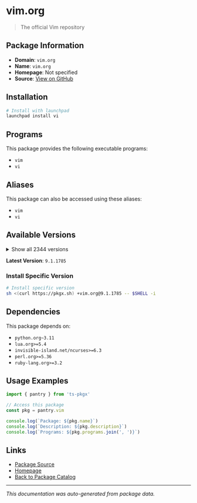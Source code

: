 # vim.org

> The official Vim repository

## Package Information

- **Domain**: `vim.org`
- **Name**: `vim.org`
- **Homepage**: Not specified
- **Source**: [View on GitHub](https://github.com/pkgxdev/pantry/tree/main/projects/vim.org/package.yml)

## Installation

```bash
# Install with launchpad
launchpad install vi
```

## Programs

This package provides the following executable programs:

- `vim`
- `vi`

## Aliases

This package can also be accessed using these aliases:

- `vim`
- `vi`

## Available Versions

<details>
<summary>Show all 2344 versions</summary>

- `9.1.1785`, `9.1.1784`, `9.1.1783`, `9.1.1782`, `9.1.1781`
- `9.1.1780`, `9.1.1779`, `9.1.1778`, `9.1.1777`, `9.1.1776`
- `9.1.1775`, `9.1.1774`, `9.1.1773`, `9.1.1772`, `9.1.1771`
- `9.1.1770`, `9.1.1769`, `9.1.1768`, `9.1.1767`, `9.1.1766`
- `9.1.1765`, `9.1.1764`, `9.1.1763`, `9.1.1762`, `9.1.1761`
- `9.1.1759`, `9.1.1758`, `9.1.1756`, `9.1.1755`, `9.1.1754`
- `9.1.1753`, `9.1.1752`, `9.1.1751`, `9.1.1750`, `9.1.1749`
- `9.1.1748`, `9.1.1747`, `9.1.1746`, `9.1.1745`, `9.1.1744`
- `9.1.1743`, `9.1.1742`, `9.1.1741`, `9.1.1740`, `9.1.1739`
- `9.1.1738`, `9.1.1737`, `9.1.1736`, `9.1.1735`, `9.1.1734`
- `9.1.1733`, `9.1.1732`, `9.1.1730`, `9.1.1729`, `9.1.1728`
- `9.1.1727`, `9.1.1726`, `9.1.1725`, `9.1.1724`, `9.1.1723`
- `9.1.1722`, `9.1.1721`, `9.1.1720`, `9.1.1719`, `9.1.1718`
- `9.1.1716`, `9.1.1715`, `9.1.1714`, `9.1.1713`, `9.1.1712`
- `9.1.1711`, `9.1.1710`, `9.1.1709`, `9.1.1708`, `9.1.1707`
- `9.1.1706`, `9.1.1705`, `9.1.1704`, `9.1.1703`, `9.1.1702`
- `9.1.1701`, `9.1.1700`, `9.1.1699`, `9.1.1698`, `9.1.1697`
- `9.1.1696`, `9.1.1695`, `9.1.1694`, `9.1.1693`, `9.1.1692`
- `9.1.1691`, `9.1.1690`, `9.1.1689`, `9.1.1688`, `9.1.1687`
- `9.1.1686`, `9.1.1685`, `9.1.1684`, `9.1.1683`, `9.1.1682`
- `9.1.1681`, `9.1.1680`, `9.1.1678`, `9.1.1677`, `9.1.1676`
- `9.1.1675`, `9.1.1674`, `9.1.1672`, `9.1.1671`, `9.1.1670`
- `9.1.1669`, `9.1.1668`, `9.1.1667`, `9.1.1666`, `9.1.1665`
- `9.1.1664`, `9.1.1663`, `9.1.1662`, `9.1.1661`, `9.1.1660`
- `9.1.1659`, `9.1.1658`, `9.1.1656`, `9.1.1655`, `9.1.1652`
- `9.1.1651`, `9.1.1650`, `9.1.1649`, `9.1.1648`, `9.1.1646`
- `9.1.1645`, `9.1.1644`, `9.1.1643`, `9.1.1642`, `9.1.1641`
- `9.1.1640`, `9.1.1639`, `9.1.1638`, `9.1.1637`, `9.1.1636`
- `9.1.1635`, `9.1.1634`, `9.1.1633`, `9.1.1632`, `9.1.1631`
- `9.1.1630`, `9.1.1629`, `9.1.1628`, `9.1.1627`, `9.1.1626`
- `9.1.1625`, `9.1.1624`, `9.1.1623`, `9.1.1622`, `9.1.1621`
- `9.1.1620`, `9.1.1619`, `9.1.1618`, `9.1.1617`, `9.1.1616`
- `9.1.1615`, `9.1.1614`, `9.1.1613`, `9.1.1612`, `9.1.1611`
- `9.1.1610`, `9.1.1609`, `9.1.1608`, `9.1.1607`, `9.1.1606`
- `9.1.1605`, `9.1.1604`, `9.1.1603`, `9.1.1602`, `9.1.1601`
- `9.1.1600`, `9.1.1599`, `9.1.1598`, `9.1.1597`, `9.1.1596`
- `9.1.1595`, `9.1.1594`, `9.1.1593`, `9.1.1592`, `9.1.1591`
- `9.1.1590`, `9.1.1589`, `9.1.1588`, `9.1.1587`, `9.1.1586`
- `9.1.1585`, `9.1.1584`, `9.1.1583`, `9.1.1582`, `9.1.1581`
- `9.1.1580`, `9.1.1579`, `9.1.1578`, `9.1.1577`, `9.1.1576`
- `9.1.1575`, `9.1.1574`, `9.1.1573`, `9.1.1572`, `9.1.1571`
- `9.1.1569`, `9.1.1568`, `9.1.1567`, `9.1.1566`, `9.1.1565`
- `9.1.1564`, `9.1.1563`, `9.1.1562`, `9.1.1561`, `9.1.1560`
- `9.1.1559`, `9.1.1558`, `9.1.1557`, `9.1.1556`, `9.1.1555`
- `9.1.1554`, `9.1.1553`, `9.1.1552`, `9.1.1551`, `9.1.1550`
- `9.1.1549`, `9.1.1548`, `9.1.1547`, `9.1.1546`, `9.1.1545`
- `9.1.1544`, `9.1.1543`, `9.1.1542`, `9.1.1541`, `9.1.1540`
- `9.1.1539`, `9.1.1538`, `9.1.1537`, `9.1.1536`, `9.1.1535`
- `9.1.1534`, `9.1.1533`, `9.1.1532`, `9.1.1531`, `9.1.1530`
- `9.1.1529`, `9.1.1528`, `9.1.1527`, `9.1.1526`, `9.1.1525`
- `9.1.1524`, `9.1.1522`, `9.1.1521`, `9.1.1520`, `9.1.1519`
- `9.1.1518`, `9.1.1517`, `9.1.1516`, `9.1.1515`, `9.1.1514`
- `9.1.1513`, `9.1.1512`, `9.1.1511`, `9.1.1510`, `9.1.1509`
- `9.1.1508`, `9.1.1507`, `9.1.1506`, `9.1.1504`, `9.1.1503`
- `9.1.1502`, `9.1.1501`, `9.1.1500`, `9.1.1499`, `9.1.1498`
- `9.1.1497`, `9.1.1496`, `9.1.1495`, `9.1.1494`, `9.1.1493`
- `9.1.1492`, `9.1.1491`, `9.1.1490`, `9.1.1489`, `9.1.1488`
- `9.1.1487`, `9.1.1486`, `9.1.1485`, `9.1.1484`, `9.1.1483`
- `9.1.1482`, `9.1.1481`, `9.1.1479`, `9.1.1478`, `9.1.1477`
- `9.1.1476`, `9.1.1475`, `9.1.1474`, `9.1.1473`, `9.1.1472`
- `9.1.1471`, `9.1.1470`, `9.1.1469`, `9.1.1468`, `9.1.1467`
- `9.1.1466`, `9.1.1465`, `9.1.1464`, `9.1.1463`, `9.1.1462`
- `9.1.1460`, `9.1.1459`, `9.1.1458`, `9.1.1457`, `9.1.1456`
- `9.1.1455`, `9.1.1454`, `9.1.1453`, `9.1.1452`, `9.1.1451`
- `9.1.1450`, `9.1.1449`, `9.1.1448`, `9.1.1447`, `9.1.1446`
- `9.1.1445`, `9.1.1444`, `9.1.1443`, `9.1.1442`, `9.1.1441`
- `9.1.1440`, `9.1.1439`, `9.1.1438`, `9.1.1436`, `9.1.1435`
- `9.1.1434`, `9.1.1433`, `9.1.1432`, `9.1.1431`, `9.1.1430`
- `9.1.1429`, `9.1.1428`, `9.1.1427`, `9.1.1426`, `9.1.1425`
- `9.1.1424`, `9.1.1423`, `9.1.1422`, `9.1.1421`, `9.1.1420`
- `9.1.1419`, `9.1.1418`, `9.1.1416`, `9.1.1415`, `9.1.1413`
- `9.1.1412`, `9.1.1411`, `9.1.1410`, `9.1.1409`, `9.1.1408`
- `9.1.1407`, `9.1.1406`, `9.1.1405`, `9.1.1404`, `9.1.1403`
- `9.1.1402`, `9.1.1401`, `9.1.1400`, `9.1.1399`, `9.1.1398`
- `9.1.1397`, `9.1.1396`, `9.1.1395`, `9.1.1394`, `9.1.1393`
- `9.1.1391`, `9.1.1390`, `9.1.1389`, `9.1.1388`, `9.1.1387`
- `9.1.1386`, `9.1.1384`, `9.1.1383`, `9.1.1382`, `9.1.1381`
- `9.1.1380`, `9.1.1379`, `9.1.1378`, `9.1.1377`, `9.1.1376`
- `9.1.1374`, `9.1.1373`, `9.1.1372`, `9.1.1371`, `9.1.1370`
- `9.1.1369`, `9.1.1368`, `9.1.1367`, `9.1.1366`, `9.1.1365`
- `9.1.1364`, `9.1.1363`, `9.1.1362`, `9.1.1361`, `9.1.1360`
- `9.1.1359`, `9.1.1358`, `9.1.1357`, `9.1.1356`, `9.1.1355`
- `9.1.1354`, `9.1.1353`, `9.1.1352`, `9.1.1351`, `9.1.1350`
- `9.1.1349`, `9.1.1348`, `9.1.1347`, `9.1.1346`, `9.1.1344`
- `9.1.1343`, `9.1.1342`, `9.1.1341`, `9.1.1340`, `9.1.1339`
- `9.1.1338`, `9.1.1337`, `9.1.1336`, `9.1.1334`, `9.1.1333`
- `9.1.1332`, `9.1.1330`, `9.1.1329`, `9.1.1328`, `9.1.1327`
- `9.1.1326`, `9.1.1325`, `9.1.1324`, `9.1.1323`, `9.1.1322`
- `9.1.1321`, `9.1.1320`, `9.1.1319`, `9.1.1318`, `9.1.1317`
- `9.1.1316`, `9.1.1315`, `9.1.1314`, `9.1.1313`, `9.1.1312`
- `9.1.1311`, `9.1.1310`, `9.1.1309`, `9.1.1308`, `9.1.1307`
- `9.1.1306`, `9.1.1305`, `9.1.1304`, `9.1.1302`, `9.1.1301`
- `9.1.1300`, `9.1.1299`, `9.1.1298`, `9.1.1297`, `9.1.1296`
- `9.1.1295`, `9.1.1294`, `9.1.1293`, `9.1.1292`, `9.1.1291`
- `9.1.1290`, `9.1.1289`, `9.1.1288`, `9.1.1287`, `9.1.1286`
- `9.1.1285`, `9.1.1284`, `9.1.1283`, `9.1.1282`, `9.1.1280`
- `9.1.1279`, `9.1.1278`, `9.1.1276`, `9.1.1275`, `9.1.1274`
- `9.1.1273`, `9.1.1272`, `9.1.1271`, `9.1.1270`, `9.1.1269`
- `9.1.1268`, `9.1.1267`, `9.1.1266`, `9.1.1265`, `9.1.1264`
- `9.1.1263`, `9.1.1262`, `9.1.1261`, `9.1.1260`, `9.1.1259`
- `9.1.1258`, `9.1.1257`, `9.1.1256`, `9.1.1255`, `9.1.1254`
- `9.1.1252`, `9.1.1251`, `9.1.1250`, `9.1.1249`, `9.1.1248`
- `9.1.1247`, `9.1.1246`, `9.1.1245`, `9.1.1244`, `9.1.1243`
- `9.1.1242`, `9.1.1241`, `9.1.1240`, `9.1.1239`, `9.1.1238`
- `9.1.1237`, `9.1.1236`, `9.1.1235`, `9.1.1234`, `9.1.1233`
- `9.1.1232`, `9.1.1231`, `9.1.1230`, `9.1.1229`, `9.1.1228`
- `9.1.1227`, `9.1.1226`, `9.1.1225`, `9.1.1224`, `9.1.1223`
- `9.1.1222`, `9.1.1221`, `9.1.1220`, `9.1.1219`, `9.1.1218`
- `9.1.1217`, `9.1.1216`, `9.1.1215`, `9.1.1213`, `9.1.1212`
- `9.1.1211`, `9.1.1210`, `9.1.1209`, `9.1.1208`, `9.1.1207`
- `9.1.1206`, `9.1.1205`, `9.1.1203`, `9.1.1202`, `9.1.1201`
- `9.1.1200`, `9.1.1199`, `9.1.1198`, `9.1.1197`, `9.1.1196`
- `9.1.1195`, `9.1.1194`, `9.1.1193`, `9.1.1192`, `9.1.1191`
- `9.1.1190`, `9.1.1189`, `9.1.1188`, `9.1.1187`, `9.1.1186`
- `9.1.1185`, `9.1.1184`, `9.1.1183`, `9.1.1182`, `9.1.1181`
- `9.1.1180`, `9.1.1179`, `9.1.1178`, `9.1.1177`, `9.1.1176`
- `9.1.1175`, `9.1.1174`, `9.1.1173`, `9.1.1172`, `9.1.1171`
- `9.1.1170`, `9.1.1169`, `9.1.1168`, `9.1.1167`, `9.1.1166`
- `9.1.1165`, `9.1.1164`, `9.1.1163`, `9.1.1162`, `9.1.1161`
- `9.1.1160`, `9.1.1159`, `9.1.1158`, `9.1.1157`, `9.1.1156`
- `9.1.1155`, `9.1.1154`, `9.1.1153`, `9.1.1152`, `9.1.1151`
- `9.1.1150`, `9.1.1149`, `9.1.1148`, `9.1.1147`, `9.1.1146`
- `9.1.1145`, `9.1.1144`, `9.1.1143`, `9.1.1142`, `9.1.1141`
- `9.1.1140`, `9.1.1139`, `9.1.1138`, `9.1.1137`, `9.1.1136`
- `9.1.1135`, `9.1.1134`, `9.1.1133`, `9.1.1132`, `9.1.1131`
- `9.1.1130`, `9.1.1129`, `9.1.1128`, `9.1.1126`, `9.1.1125`
- `9.1.1124`, `9.1.1123`, `9.1.1122`, `9.1.1121`, `9.1.1120`
- `9.1.1119`, `9.1.1118`, `9.1.1117`, `9.1.1116`, `9.1.1115`
- `9.1.1114`, `9.1.1113`, `9.1.1112`, `9.1.1111`, `9.1.1110`
- `9.1.1109`, `9.1.1108`, `9.1.1107`, `9.1.1106`, `9.1.1105`
- `9.1.1104`, `9.1.1103`, `9.1.1102`, `9.1.1101`, `9.1.1100`
- `9.1.1099`, `9.1.1098`, `9.1.1097`, `9.1.1096`, `9.1.1095`
- `9.1.1094`, `9.1.1087`, `9.1.1086`, `9.1.1085`, `9.1.1084`
- `9.1.1083`, `9.1.1082`, `9.1.1081`, `9.1.1080`, `9.1.1079`
- `9.1.1078`, `9.1.1077`, `9.1.1076`, `9.1.1075`, `9.1.1074`
- `9.1.1073`, `9.1.1072`, `9.1.1071`, `9.1.1070`, `9.1.1069`
- `9.1.1068`, `9.1.1067`, `9.1.1066`, `9.1.1065`, `9.1.1064`
- `9.1.1063`, `9.1.1062`, `9.1.1061`, `9.1.1060`, `9.1.1059`
- `9.1.1058`, `9.1.1057`, `9.1.1056`, `9.1.1055`, `9.1.1054`
- `9.1.1053`, `9.1.1052`, `9.1.1051`, `9.1.1050`, `9.1.1049`
- `9.1.1048`, `9.1.1047`, `9.1.1046`, `9.1.1045`, `9.1.1044`
- `9.1.1043`, `9.1.1042`, `9.1.1041`, `9.1.1040`, `9.1.1039`
- `9.1.1038`, `9.1.1037`, `9.1.1036`, `9.1.1035`, `9.1.1034`
- `9.1.1033`, `9.1.1032`, `9.1.1031`, `9.1.1030`, `9.1.1029`
- `9.1.1028`, `9.1.1027`, `9.1.1026`, `9.1.1025`, `9.1.1024`
- `9.1.1023`, `9.1.1022`, `9.1.1021`, `9.1.1020`, `9.1.1019`
- `9.1.1018`, `9.1.1017`, `9.1.1016`, `9.1.1015`, `9.1.1014`
- `9.1.1013`, `9.1.1012`, `9.1.1011`, `9.1.1010`, `9.1.1009`
- `9.1.1007`, `9.1.1006`, `9.1.1005`, `9.1.1004`, `9.1.1003`
- `9.1.1002`, `9.1.1001`, `9.1.1000`, `9.1.999`, `9.1.998`
- `9.1.997`, `9.1.996`, `9.1.995`, `9.1.994`, `9.1.993`
- `9.1.992`, `9.1.991`, `9.1.990`, `9.1.989`, `9.1.988`
- `9.1.987`, `9.1.986`, `9.1.985`, `9.1.984`, `9.1.983`
- `9.1.982`, `9.1.981`, `9.1.980`, `9.1.979`, `9.1.978`
- `9.1.977`, `9.1.976`, `9.1.975`, `9.1.974`, `9.1.973`
- `9.1.972`, `9.1.971`, `9.1.970`, `9.1.969`, `9.1.968`
- `9.1.967`, `9.1.966`, `9.1.965`, `9.1.964`, `9.1.962`
- `9.1.961`, `9.1.960`, `9.1.959`, `9.1.958`, `9.1.957`
- `9.1.956`, `9.1.955`, `9.1.954`, `9.1.953`, `9.1.952`
- `9.1.951`, `9.1.950`, `9.1.949`, `9.1.948`, `9.1.947`
- `9.1.946`, `9.1.945`, `9.1.944`, `9.1.943`, `9.1.942`
- `9.1.941`, `9.1.940`, `9.1.939`, `9.1.938`, `9.1.937`
- `9.1.936`, `9.1.935`, `9.1.934`, `9.1.933`, `9.1.932`
- `9.1.931`, `9.1.930`, `9.1.929`, `9.1.928`, `9.1.927`
- `9.1.926`, `9.1.925`, `9.1.924`, `9.1.923`, `9.1.922`
- `9.1.921`, `9.1.920`, `9.1.919`, `9.1.918`, `9.1.917`
- `9.1.916`, `9.1.915`, `9.1.914`, `9.1.913`, `9.1.912`
- `9.1.911`, `9.1.910`, `9.1.909`, `9.1.908`, `9.1.907`
- `9.1.906`, `9.1.905`, `9.1.904`, `9.1.903`, `9.1.902`
- `9.1.901`, `9.1.900`, `9.1.899`, `9.1.898`, `9.1.897`
- `9.1.896`, `9.1.895`, `9.1.894`, `9.1.893`, `9.1.892`
- `9.1.891`, `9.1.890`, `9.1.889`, `9.1.888`, `9.1.887`
- `9.1.886`, `9.1.885`, `9.1.884`, `9.1.883`, `9.1.882`
- `9.1.881`, `9.1.880`, `9.1.879`, `9.1.878`, `9.1.877`
- `9.1.876`, `9.1.875`, `9.1.874`, `9.1.873`, `9.1.872`
- `9.1.871`, `9.1.870`, `9.1.869`, `9.1.868`, `9.1.867`
- `9.1.866`, `9.1.865`, `9.1.864`, `9.1.863`, `9.1.862`
- `9.1.861`, `9.1.860`, `9.1.859`, `9.1.858`, `9.1.857`
- `9.1.856`, `9.1.855`, `9.1.854`, `9.1.853`, `9.1.852`
- `9.1.851`, `9.1.850`, `9.1.849`, `9.1.848`, `9.1.847`
- `9.1.846`, `9.1.845`, `9.1.844`, `9.1.843`, `9.1.842`
- `9.1.841`, `9.1.840`, `9.1.839`, `9.1.838`, `9.1.837`
- `9.1.836`, `9.1.835`, `9.1.834`, `9.1.833`, `9.1.832`
- `9.1.831`, `9.1.830`, `9.1.829`, `9.1.828`, `9.1.827`
- `9.1.826`, `9.1.825`, `9.1.824`, `9.1.823`, `9.1.822`
- `9.1.821`, `9.1.820`, `9.1.819`, `9.1.818`, `9.1.817`
- `9.1.816`, `9.1.815`, `9.1.814`, `9.1.813`, `9.1.812`
- `9.1.811`, `9.1.810`, `9.1.809`, `9.1.808`, `9.1.807`
- `9.1.806`, `9.1.805`, `9.1.804`, `9.1.803`, `9.1.802`
- `9.1.801`, `9.1.800`, `9.1.799`, `9.1.798`, `9.1.797`
- `9.1.796`, `9.1.795`, `9.1.794`, `9.1.793`, `9.1.792`
- `9.1.791`, `9.1.790`, `9.1.789`, `9.1.788`, `9.1.787`
- `9.1.786`, `9.1.785`, `9.1.784`, `9.1.783`, `9.1.782`
- `9.1.781`, `9.1.780`, `9.1.779`, `9.1.778`, `9.1.777`
- `9.1.776`, `9.1.775`, `9.1.774`, `9.1.773`, `9.1.772`
- `9.1.771`, `9.1.770`, `9.1.769`, `9.1.768`, `9.1.767`
- `9.1.766`, `9.1.765`, `9.1.764`, `9.1.763`, `9.1.762`
- `9.1.761`, `9.1.760`, `9.1.759`, `9.1.758`, `9.1.757`
- `9.1.756`, `9.1.755`, `9.1.754`, `9.1.753`, `9.1.752`
- `9.1.751`, `9.1.750`, `9.1.749`, `9.1.748`, `9.1.747`
- `9.1.746`, `9.1.745`, `9.1.744`, `9.1.743`, `9.1.742`
- `9.1.741`, `9.1.740`, `9.1.739`, `9.1.738`, `9.1.737`
- `9.1.736`, `9.1.735`, `9.1.734`, `9.1.733`, `9.1.732`
- `9.1.731`, `9.1.730`, `9.1.729`, `9.1.728`, `9.1.727`
- `9.1.726`, `9.1.725`, `9.1.723`, `9.1.722`, `9.1.721`
- `9.1.720`, `9.1.719`, `9.1.718`, `9.1.717`, `9.1.716`
- `9.1.715`, `9.1.714`, `9.1.713`, `9.1.712`, `9.1.711`
- `9.1.710`, `9.1.709`, `9.1.708`, `9.1.707`, `9.1.706`
- `9.1.705`, `9.1.704`, `9.1.703`, `9.1.702`, `9.1.701`
- `9.1.700`, `9.1.699`, `9.1.698`, `9.1.697`, `9.1.696`
- `9.1.695`, `9.1.694`, `9.1.693`, `9.1.692`, `9.1.691`
- `9.1.690`, `9.1.689`, `9.1.688`, `9.1.687`, `9.1.686`
- `9.1.685`, `9.1.684`, `9.1.683`, `9.1.682`, `9.1.681`
- `9.1.680`, `9.1.679`, `9.1.678`, `9.1.677`, `9.1.676`
- `9.1.675`, `9.1.674`, `9.1.673`, `9.1.672`, `9.1.671`
- `9.1.670`, `9.1.669`, `9.1.668`, `9.1.667`, `9.1.666`
- `9.1.665`, `9.1.664`, `9.1.663`, `9.1.662`, `9.1.661`
- `9.1.660`, `9.1.659`, `9.1.658`, `9.1.657`, `9.1.656`
- `9.1.655`, `9.1.654`, `9.1.653`, `9.1.652`, `9.1.651`
- `9.1.650`, `9.1.649`, `9.1.648`, `9.1.647`, `9.1.646`
- `9.1.645`, `9.1.644`, `9.1.643`, `9.1.642`, `9.1.641`
- `9.1.640`, `9.1.639`, `9.1.638`, `9.1.637`, `9.1.635`
- `9.1.634`, `9.1.633`, `9.1.632`, `9.1.631`, `9.1.630`
- `9.1.629`, `9.1.628`, `9.1.627`, `9.1.626`, `9.1.624`
- `9.1.623`, `9.1.622`, `9.1.621`, `9.1.620`, `9.1.619`
- `9.1.618`, `9.1.617`, `9.1.615`, `9.1.614`, `9.1.613`
- `9.1.612`, `9.1.611`, `9.1.610`, `9.1.609`, `9.1.608`
- `9.1.607`, `9.1.606`, `9.1.605`, `9.1.604`, `9.1.603`
- `9.1.602`, `9.1.601`, `9.1.600`, `9.1.599`, `9.1.598`
- `9.1.597`, `9.1.596`, `9.1.595`, `9.1.594`, `9.1.593`
- `9.1.592`, `9.1.591`, `9.1.590`, `9.1.589`, `9.1.588`
- `9.1.587`, `9.1.586`, `9.1.585`, `9.1.584`, `9.1.583`
- `9.1.582`, `9.1.581`, `9.1.580`, `9.1.579`, `9.1.578`
- `9.1.577`, `9.1.576`, `9.1.575`, `9.1.574`, `9.1.573`
- `9.1.572`, `9.1.571`, `9.1.570`, `9.1.569`, `9.1.568`
- `9.1.567`, `9.1.566`, `9.1.565`, `9.1.564`, `9.1.563`
- `9.1.562`, `9.1.561`, `9.1.560`, `9.1.559`, `9.1.558`
- `9.1.557`, `9.1.556`, `9.1.555`, `9.1.554`, `9.1.553`
- `9.1.552`, `9.1.551`, `9.1.550`, `9.1.549`, `9.1.547`
- `9.1.546`, `9.1.545`, `9.1.544`, `9.1.543`, `9.1.542`
- `9.1.541`, `9.1.540`, `9.1.539`, `9.1.538`, `9.1.537`
- `9.1.536`, `9.1.535`, `9.1.534`, `9.1.533`, `9.1.532`
- `9.1.531`, `9.1.530`, `9.1.529`, `9.1.528`, `9.1.527`
- `9.1.526`, `9.1.525`, `9.1.524`, `9.1.523`, `9.1.522`
- `9.1.521`, `9.1.520`, `9.1.519`, `9.1.518`, `9.1.517`
- `9.1.516`, `9.1.515`, `9.1.514`, `9.1.513`, `9.1.512`
- `9.1.511`, `9.1.510`, `9.1.509`, `9.1.508`, `9.1.507`
- `9.1.506`, `9.1.505`, `9.1.504`, `9.1.503`, `9.1.502`
- `9.1.501`, `9.1.500`, `9.1.499`, `9.1.498`, `9.1.497`
- `9.1.496`, `9.1.495`, `9.1.494`, `9.1.493`, `9.1.492`
- `9.1.491`, `9.1.490`, `9.1.489`, `9.1.488`, `9.1.487`
- `9.1.486`, `9.1.485`, `9.1.484`, `9.1.483`, `9.1.482`
- `9.1.481`, `9.1.479`, `9.1.478`, `9.1.477`, `9.1.476`
- `9.1.475`, `9.1.474`, `9.1.473`, `9.1.472`, `9.1.471`
- `9.1.470`, `9.1.469`, `9.1.468`, `9.1.467`, `9.1.466`
- `9.1.465`, `9.1.464`, `9.1.463`, `9.1.462`, `9.1.461`
- `9.1.460`, `9.1.459`, `9.1.458`, `9.1.457`, `9.1.456`
- `9.1.455`, `9.1.454`, `9.1.453`, `9.1.452`, `9.1.451`
- `9.1.450`, `9.1.449`, `9.1.448`, `9.1.447`, `9.1.446`
- `9.1.445`, `9.1.444`, `9.1.443`, `9.1.442`, `9.1.441`
- `9.1.440`, `9.1.439`, `9.1.438`, `9.1.437`, `9.1.436`
- `9.1.435`, `9.1.434`, `9.1.433`, `9.1.432`, `9.1.431`
- `9.1.430`, `9.1.429`, `9.1.428`, `9.1.426`, `9.1.425`
- `9.1.424`, `9.1.423`, `9.1.422`, `9.1.421`, `9.1.420`
- `9.1.419`, `9.1.418`, `9.1.417`, `9.1.415`, `9.1.414`
- `9.1.413`, `9.1.412`, `9.1.411`, `9.1.410`, `9.1.409`
- `9.1.408`, `9.1.407`, `9.1.406`, `9.1.405`, `9.1.404`
- `9.1.403`, `9.1.402`, `9.1.401`, `9.1.400`, `9.1.399`
- `9.1.398`, `9.1.397`, `9.1.396`, `9.1.395`, `9.1.394`
- `9.1.393`, `9.1.392`, `9.1.391`, `9.1.390`, `9.1.389`
- `9.1.388`, `9.1.387`, `9.1.386`, `9.1.385`, `9.1.384`
- `9.1.383`, `9.1.382`, `9.1.381`, `9.1.380`, `9.1.379`
- `9.1.378`, `9.1.377`, `9.1.376`, `9.1.375`, `9.1.374`
- `9.1.373`, `9.1.372`, `9.1.370`, `9.1.369`, `9.1.368`
- `9.1.367`, `9.1.366`, `9.1.365`, `9.1.364`, `9.1.363`
- `9.1.362`, `9.1.361`, `9.1.360`, `9.1.359`, `9.1.358`
- `9.1.357`, `9.1.356`, `9.1.355`, `9.1.354`, `9.1.353`
- `9.1.352`, `9.1.351`, `9.1.350`, `9.1.349`, `9.1.348`
- `9.1.347`, `9.1.346`, `9.1.345`, `9.1.344`, `9.1.343`
- `9.1.342`, `9.1.341`, `9.1.340`, `9.1.339`, `9.1.338`
- `9.1.337`, `9.1.336`, `9.1.335`, `9.1.334`, `9.1.333`
- `9.1.332`, `9.1.331`, `9.1.330`, `9.1.329`, `9.1.328`
- `9.1.327`, `9.1.326`, `9.1.325`, `9.1.324`, `9.1.323`
- `9.1.322`, `9.1.321`, `9.1.320`, `9.1.319`, `9.1.318`
- `9.1.317`, `9.1.316`, `9.1.315`, `9.1.314`, `9.1.313`
- `9.1.312`, `9.1.311`, `9.1.310`, `9.1.309`, `9.1.308`
- `9.1.307`, `9.1.306`, `9.1.305`, `9.1.304`, `9.1.303`
- `9.1.302`, `9.1.301`, `9.1.300`, `9.1.299`, `9.1.298`
- `9.1.297`, `9.1.296`, `9.1.295`, `9.1.294`, `9.1.293`
- `9.1.292`, `9.1.291`, `9.1.290`, `9.1.289`, `9.1.288`
- `9.1.287`, `9.1.286`, `9.1.285`, `9.1.284`, `9.1.283`
- `9.1.282`, `9.1.281`, `9.1.280`, `9.1.279`, `9.1.278`
- `9.1.277`, `9.1.276`, `9.1.275`, `9.1.274`, `9.1.273`
- `9.1.272`, `9.1.271`, `9.1.270`, `9.1.269`, `9.1.268`
- `9.1.267`, `9.1.266`, `9.1.265`, `9.1.264`, `9.1.263`
- `9.1.262`, `9.1.261`, `9.1.260`, `9.1.259`, `9.1.258`
- `9.1.257`, `9.1.256`, `9.1.255`, `9.1.254`, `9.1.253`
- `9.1.252`, `9.1.234`, `9.1.233`, `9.1.232`, `9.1.231`
- `9.1.230`, `9.1.229`, `9.1.228`, `9.1.227`, `9.1.226`
- `9.1.225`, `9.1.224`, `9.1.222`, `9.1.221`, `9.1.220`
- `9.1.218`, `9.1.217`, `9.1.216`, `9.1.214`, `9.1.213`
- `9.1.212`, `9.1.211`, `9.1.210`, `9.1.209`, `9.1.208`
- `9.1.207`, `9.1.206`, `9.1.205`, `9.1.203`, `9.1.202`
- `9.1.201`, `9.1.200`, `9.1.199`, `9.1.198`, `9.1.197`
- `9.1.196`, `9.1.195`, `9.1.193`, `9.1.191`, `9.1.190`
- `9.1.189`, `9.1.188`, `9.1.187`, `9.1.186`, `9.1.185`
- `9.1.184`, `9.1.183`, `9.1.182`, `9.1.181`, `9.1.180`
- `9.1.179`, `9.1.178`, `9.1.177`, `9.1.176`, `9.1.175`
- `9.1.174`, `9.1.173`, `9.1.172`, `9.1.171`, `9.1.170`
- `9.1.169`, `9.1.168`, `9.1.167`, `9.1.166`, `9.1.165`
- `9.1.164`, `9.1.163`, `9.1.162`, `9.1.161`, `9.1.160`
- `9.1.159`, `9.1.158`, `9.1.157`, `9.1.156`, `9.1.155`
- `9.1.154`, `9.1.153`, `9.1.152`, `9.1.151`, `9.1.150`
- `9.1.149`, `9.1.148`, `9.1.147`, `9.1.146`, `9.1.145`
- `9.1.144`, `9.1.143`, `9.1.142`, `9.1.141`, `9.1.140`
- `9.1.139`, `9.1.138`, `9.1.137`, `9.1.136`, `9.1.135`
- `9.1.134`, `9.1.133`, `9.1.132`, `9.1.130`, `9.1.129`
- `9.1.128`, `9.1.127`, `9.1.126`, `9.1.125`, `9.1.124`
- `9.1.123`, `9.1.122`, `9.1.121`, `9.1.120`, `9.1.119`
- `9.1.118`, `9.1.117`, `9.1.116`, `9.1.115`, `9.1.114`
- `9.1.113`, `9.1.112`, `9.1.111`, `9.1.110`, `9.1.109`
- `9.1.108`, `9.1.107`, `9.1.106`, `9.1.105`, `9.1.104`
- `9.1.103`, `9.1.102`, `9.1.101`, `9.1.100`, `9.1.99`
- `9.1.98`, `9.1.97`, `9.1.96`, `9.1.95`, `9.1.94`
- `9.1.93`, `9.1.92`, `9.1.91`, `9.1.90`, `9.1.89`
- `9.1.88`, `9.1.87`, `9.1.86`, `9.1.85`, `9.1.84`
- `9.1.83`, `9.1.82`, `9.1.81`, `9.1.80`, `9.1.79`
- `9.1.78`, `9.1.77`, `9.1.76`, `9.1.75`, `9.1.74`
- `9.1.73`, `9.1.72`, `9.1.71`, `9.1.70`, `9.1.69`
- `9.1.68`, `9.1.67`, `9.1.66`, `9.1.65`, `9.1.64`
- `9.1.63`, `9.1.62`, `9.1.61`, `9.1.60`, `9.1.59`
- `9.1.58`, `9.1.57`, `9.1.56`, `9.1.55`, `9.1.54`
- `9.1.53`, `9.1.52`, `9.1.51`, `9.1.50`, `9.1.49`
- `9.1.48`, `9.1.47`, `9.1.46`, `9.1.45`, `9.1.44`
- `9.1.43`, `9.1.42`, `9.1.41`, `9.1.40`, `9.1.39`
- `9.1.38`, `9.1.37`, `9.1.36`, `9.1.35`, `9.1.34`
- `9.1.33`, `9.1.32`, `9.1.31`, `9.1.30`, `9.1.29`
- `9.1.28`, `9.1.27`, `9.1.26`, `9.1.25`, `9.1.24`
- `9.1.23`, `9.1.22`, `9.1.21`, `9.1.20`, `9.1.19`
- `9.1.18`, `9.1.17`, `9.1.16`, `9.1.15`, `9.1.14`
- `9.1.13`, `9.1.12`, `9.1.11`, `9.1.10`, `9.1.9`
- `9.1.8`, `9.1.7`, `9.1.6`, `9.1.5`, `9.1.4`
- `9.1.3`, `9.1.2`, `9.1.1`, `9.1.0`, `9.0.2190`
- `9.0.2189`, `9.0.2188`, `9.0.2187`, `9.0.2186`, `9.0.2185`
- `9.0.2184`, `9.0.2183`, `9.0.2182`, `9.0.2181`, `9.0.2180`
- `9.0.2179`, `9.0.2178`, `9.0.2177`, `9.0.2176`, `9.0.2175`
- `9.0.2174`, `9.0.2173`, `9.0.2172`, `9.0.2171`, `9.0.2170`
- `9.0.2169`, `9.0.2168`, `9.0.2167`, `9.0.2166`, `9.0.2165`
- `9.0.2164`, `9.0.2163`, `9.0.2162`, `9.0.2161`, `9.0.2160`
- `9.0.2159`, `9.0.2158`, `9.0.2157`, `9.0.2156`, `9.0.2155`
- `9.0.2154`, `9.0.2153`, `9.0.2152`, `9.0.2151`, `9.0.2150`
- `9.0.2149`, `9.0.2148`, `9.0.2147`, `9.0.2146`, `9.0.2145`
- `9.0.2144`, `9.0.2143`, `9.0.2142`, `9.0.2141`, `9.0.2140`
- `9.0.2139`, `9.0.2138`, `9.0.2137`, `9.0.2136`, `9.0.2135`
- `9.0.2134`, `9.0.2133`, `9.0.2132`, `9.0.2131`, `9.0.2130`
- `9.0.2129`, `9.0.2128`, `9.0.2127`, `9.0.2126`, `9.0.2125`
- `9.0.2124`, `9.0.2123`, `9.0.2122`, `9.0.2121`, `9.0.2120`
- `9.0.2119`, `9.0.2118`, `9.0.2117`, `9.0.2116`, `9.0.2115`
- `9.0.2114`, `9.0.2113`, `9.0.2105`, `9.0.2104`, `9.0.2103`
- `9.0.2102`, `9.0.2101`, `9.0.2100`, `9.0.2099`, `9.0.2098`
- `9.0.2097`, `9.0.2096`, `9.0.2095`, `9.0.2094`, `9.0.2093`
- `9.0.2092`, `9.0.2091`, `9.0.2090`, `9.0.2089`, `9.0.2088`
- `9.0.2087`, `9.0.2084`, `9.0.2083`, `9.0.2082`, `9.0.2081`
- `9.0.2080`, `9.0.2079`, `9.0.2078`, `9.0.2077`, `9.0.2076`
- `9.0.2075`, `9.0.2074`, `9.0.2073`, `9.0.2072`, `9.0.2071`
- `9.0.2070`, `9.0.2069`, `9.0.2068`, `9.0.2067`, `9.0.2066`
- `9.0.2065`, `9.0.2064`, `9.0.2063`, `9.0.2062`, `9.0.2061`
- `9.0.2060`, `9.0.2059`, `9.0.2058`, `9.0.2057`, `9.0.2056`
- `9.0.2055`, `9.0.2054`, `9.0.2053`, `9.0.2052`, `9.0.2051`
- `9.0.2050`, `9.0.2049`, `9.0.2043`, `9.0.2042`, `9.0.2041`
- `9.0.2040`, `9.0.2039`, `9.0.2038`, `9.0.2037`, `9.0.2036`
- `9.0.2035`, `9.0.2034`, `9.0.2033`, `9.0.2032`, `9.0.2031`
- `9.0.2030`, `9.0.2029`, `9.0.2028`, `9.0.2027`, `9.0.2026`
- `9.0.2025`, `9.0.2024`, `9.0.2023`, `9.0.2022`, `9.0.2021`
- `9.0.2020`, `9.0.2019`, `9.0.2018`, `9.0.2017`, `9.0.2016`
- `9.0.2015`, `9.0.2014`, `9.0.2013`, `9.0.2012`, `9.0.2011`
- `9.0.2010`, `9.0.2009`, `9.0.2008`, `9.0.2007`, `9.0.2006`
- `9.0.2005`, `9.0.2004`, `9.0.2003`, `9.0.2002`, `9.0.2001`
- `9.0.2000`, `9.0.1994`, `9.0.1986`, `9.0.1985`, `9.0.1984`
- `9.0.1983`, `9.0.1976`, `9.0.1975`, `9.0.1974`, `9.0.1973`
- `9.0.1972`, `9.0.1971`, `9.0.1970`, `9.0.1969`, `9.0.1968`
- `9.0.1967`, `9.0.1966`, `9.0.1965`, `9.0.1964`, `9.0.1962`
- `9.0.1961`, `9.0.1960`, `9.0.1959`, `9.0.1958`, `9.0.1957`
- `9.0.1951`, `9.0.1950`, `9.0.1949`, `9.0.1948`, `9.0.1947`
- `9.0.1946`, `9.0.1945`, `9.0.1944`, `9.0.1943`, `9.0.1942`
- `9.0.1941`, `9.0.1940`, `9.0.1930`, `9.0.1929`, `9.0.1928`
- `9.0.1927`, `9.0.1926`, `9.0.1925`, `9.0.1924`, `9.0.1923`
- `9.0.1922`, `9.0.1921`, `9.0.1920`, `9.0.1919`, `9.0.1918`
- `9.0.1917`, `9.0.1916`, `9.0.1915`, `9.0.1914`, `9.0.1913`
- `9.0.1912`, `9.0.1911`, `9.0.1910`, `9.0.1909`, `9.0.1908`
- `9.0.1907`, `9.0.1906`, `9.0.1905`, `9.0.1904`, `9.0.1903`
- `9.0.1902`, `9.0.1901`, `9.0.1900`, `9.0.1899`, `9.0.1898`
- `9.0.1897`, `9.0.1896`, `9.0.1895`, `9.0.1894`, `9.0.1888`
- `9.0.1887`, `9.0.1886`, `9.0.1885`, `9.0.1884`, `9.0.1883`
- `9.0.1882`, `9.0.1881`, `9.0.1880`, `9.0.1879`, `9.0.1878`
- `9.0.1877`, `9.0.1876`, `9.0.1875`, `9.0.1874`, `9.0.1873`
- `9.0.1872`, `9.0.1871`, `9.0.1870`, `9.0.1869`, `9.0.1868`
- `9.0.1867`, `9.0.1866`, `9.0.1865`, `9.0.1864`, `9.0.1863`
- `9.0.1862`, `9.0.1861`, `9.0.1860`, `9.0.1859`, `9.0.1858`
- `9.0.1857`, `9.0.1856`, `9.0.1855`, `9.0.1854`, `9.0.1848`
- `9.0.1847`, `9.0.1846`, `9.0.1845`, `9.0.1844`, `9.0.1843`
- `9.0.1842`, `9.0.1841`, `9.0.1840`, `9.0.1839`, `9.0.1838`
- `9.0.1837`, `9.0.1836`, `9.0.1835`, `9.0.1834`, `9.0.1833`
- `9.0.1832`, `9.0.1831`, `9.0.1830`, `9.0.1829`, `9.0.1828`
- `9.0.1827`, `9.0.1826`, `9.0.1825`, `9.0.1824`, `9.0.1823`
- `9.0.1822`, `9.0.1821`, `9.0.1820`, `9.0.1819`, `9.0.1818`
- `9.0.1817`, `9.0.1816`, `9.0.1815`, `9.0.1814`, `9.0.1813`
- `9.0.1812`, `9.0.1811`, `9.0.1810`, `9.0.1809`, `9.0.1808`
- `9.0.1807`, `9.0.1806`, `9.0.1805`, `9.0.1804`, `9.0.1803`
- `9.0.1802`, `9.0.1801`, `9.0.1800`, `9.0.1799`, `9.0.1798`
- `9.0.1797`, `9.0.1796`, `9.0.1795`, `9.0.1794`, `9.0.1793`
- `9.0.1792`, `9.0.1791`, `9.0.1790`, `9.0.1789`, `9.0.1788`
- `9.0.1787`, `9.0.1786`, `9.0.1785`, `9.0.1784`, `9.0.1783`
- `9.0.1782`, `9.0.1781`, `9.0.1780`, `9.0.1779`, `9.0.1778`
- `9.0.1777`, `9.0.1776`, `9.0.1775`, `9.0.1774`, `9.0.1773`
- `9.0.1772`, `9.0.1771`, `9.0.1770`, `9.0.1769`, `9.0.1768`
- `9.0.1767`, `9.0.1766`, `9.0.1765`, `9.0.1764`, `9.0.1763`
- `9.0.1762`, `9.0.1761`, `9.0.1760`, `9.0.1759`, `9.0.1758`
- `9.0.1757`, `9.0.1756`, `9.0.1755`, `9.0.1754`, `9.0.1753`
- `9.0.1752`, `9.0.1751`, `9.0.1750`, `9.0.1749`, `9.0.1748`
- `9.0.1747`, `9.0.1746`, `9.0.1745`, `9.0.1744`, `9.0.1743`
- `9.0.1742`, `9.0.1741`, `9.0.1740`, `9.0.1739`, `9.0.1738`
- `9.0.1737`, `9.0.1736`, `9.0.1735`, `9.0.1734`, `9.0.1733`
- `9.0.1732`, `9.0.1731`, `9.0.1730`, `9.0.1729`, `9.0.1728`
- `9.0.1727`, `9.0.1726`, `9.0.1725`, `9.0.1724`, `9.0.1723`
- `9.0.1722`, `9.0.1721`, `9.0.1720`, `9.0.1719`, `9.0.1718`
- `9.0.1717`, `9.0.1716`, `9.0.1715`, `9.0.1714`, `9.0.1713`
- `9.0.1712`, `9.0.1711`, `9.0.1710`, `9.0.1709`, `9.0.1708`
- `9.0.1707`, `9.0.1706`, `9.0.1705`, `9.0.1704`, `9.0.1703`
- `9.0.1702`, `9.0.1701`, `9.0.1700`, `9.0.1699`, `9.0.1698`
- `9.0.1697`, `9.0.1696`, `9.0.1695`, `9.0.1694`, `9.0.1693`
- `9.0.1692`, `9.0.1691`, `9.0.1690`, `9.0.1689`, `9.0.1688`
- `9.0.1687`, `9.0.1686`, `9.0.1685`, `9.0.1684`, `9.0.1683`
- `9.0.1682`, `9.0.1681`, `9.0.1680`, `9.0.1678`, `9.0.1677`
- `9.0.1676`, `9.0.1675`, `9.0.1674`, `9.0.1673`, `9.0.1672`
- `9.0.1671`, `9.0.1670`, `9.0.1669`, `9.0.1668`, `9.0.1667`
- `9.0.1666`, `9.0.1665`, `9.0.1664`, `9.0.1663`, `9.0.1662`
- `9.0.1661`, `9.0.1660`, `9.0.1659`, `9.0.1658`, `9.0.1657`
- `9.0.1656`, `9.0.1655`, `9.0.1654`, `9.0.1653`, `9.0.1652`
- `9.0.1651`, `9.0.1650`, `9.0.1649`, `9.0.1648`, `9.0.1647`
- `9.0.1646`, `9.0.1645`, `9.0.1644`, `9.0.1643`, `9.0.1642`
- `9.0.1641`, `9.0.1640`, `9.0.1639`, `9.0.1638`, `9.0.1637`
- `9.0.1636`, `9.0.1635`, `9.0.1634`, `9.0.1633`, `9.0.1632`
- `9.0.1631`, `9.0.1630`, `9.0.1629`, `9.0.1628`, `9.0.1627`
- `9.0.1626`, `9.0.1625`, `9.0.1624`, `9.0.1623`, `9.0.1622`
- `9.0.1621`, `9.0.1620`, `9.0.1619`, `9.0.1618`, `9.0.1617`
- `9.0.1616`, `9.0.1615`, `9.0.1614`, `9.0.1613`, `9.0.1612`
- `9.0.1611`, `9.0.1610`, `9.0.1609`, `9.0.1608`, `9.0.1607`
- `9.0.1606`, `9.0.1605`, `9.0.1604`, `9.0.1603`, `9.0.1602`
- `9.0.1601`, `9.0.1600`, `9.0.1599`, `9.0.1598`, `9.0.1597`
- `9.0.1596`, `9.0.1595`, `9.0.1594`, `9.0.1593`, `9.0.1592`
- `9.0.1591`, `9.0.1590`, `9.0.1589`, `9.0.1588`, `9.0.1587`
- `9.0.1586`, `9.0.1585`, `9.0.1584`, `9.0.1583`, `9.0.1582`
- `9.0.1581`, `9.0.1580`, `9.0.1579`, `9.0.1578`, `9.0.1577`
- `9.0.1576`, `9.0.1575`, `9.0.1574`, `9.0.1573`, `9.0.1572`
- `9.0.1571`, `9.0.1570`, `9.0.1569`, `9.0.1568`, `9.0.1567`
- `9.0.1566`, `9.0.1565`, `9.0.1564`, `9.0.1563`, `9.0.1562`
- `9.0.1561`, `9.0.1560`, `9.0.1559`, `9.0.1558`, `9.0.1557`
- `9.0.1556`, `9.0.1555`, `9.0.1554`, `9.0.1553`, `9.0.1552`
- `9.0.1551`, `9.0.1550`, `9.0.1549`, `9.0.1548`, `9.0.1547`
- `9.0.1546`, `9.0.1545`, `9.0.1544`, `9.0.1543`, `9.0.1542`
- `9.0.1541`, `9.0.1540`, `9.0.1539`, `9.0.1538`, `9.0.1537`
- `9.0.1536`, `9.0.1535`, `9.0.1534`, `9.0.1533`, `9.0.1532`
- `9.0.1531`, `9.0.1530`, `9.0.1529`, `9.0.1528`, `9.0.1527`
- `9.0.1526`, `9.0.1525`, `9.0.1524`, `9.0.1523`, `9.0.1522`
- `9.0.1521`, `9.0.1520`, `9.0.1519`, `9.0.1518`, `9.0.1517`
- `9.0.1516`, `9.0.1515`, `9.0.1514`, `9.0.1513`, `9.0.1512`
- `9.0.1511`, `9.0.1510`, `9.0.1509`, `9.0.1508`, `9.0.1507`
- `9.0.1506`, `9.0.1505`, `9.0.1504`, `9.0.1294`

</details>

**Latest Version**: `9.1.1785`

### Install Specific Version

```bash
# Install specific version
sh <(curl https://pkgx.sh) +vim.org@9.1.1785 -- $SHELL -i
```

## Dependencies

This package depends on:

- `python.org~3.11`
- `lua.org>=5.4`
- `invisible-island.net/ncurses>=6.3`
- `perl.org>=5.36`
- `ruby-lang.org>=3.2`

## Usage Examples

```typescript
import { pantry } from 'ts-pkgx'

// Access this package
const pkg = pantry.vim

console.log(`Package: ${pkg.name}`)
console.log(`Description: ${pkg.description}`)
console.log(`Programs: ${pkg.programs.join(', ')}`)
```

## Links

- [Package Source](https://github.com/pkgxdev/pantry/tree/main/projects/vim.org/package.yml)
- [Homepage](#)
- [Back to Package Catalog](../../package-catalog.md)

---

*This documentation was auto-generated from package data.*
